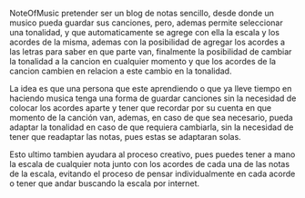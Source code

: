 NoteOfMusic pretender ser un blog de notas sencillo, desde donde un musico pueda guardar sus canciones, pero, ademas permite seleccionar una tonalidad, y que automaticamente se agrege con ella 
la escala y los acordes de la misma, ademas con la posibilidad de agregar los acordes a las letras para saber en que parte van, finalmente la posibilidad de cambiar la tonalidad a la cancion en cualquier momento
y que los acordes de la cancion cambien en relacion a este cambio en la tonalidad.

La idea es que una persona que este aprendiendo o que ya lleve tiempo en haciendo musica tenga una forma de guardar canciones sin la necesidad de colocar los acordes aparte y tener que recordar por su cuenta 
en que momento de la canción van, ademas, en caso de que sea necesario, pueda adaptar la tonalidad en caso de que requiera cambiarla, sin la necesidad de tener que readaptar las notas, pues estas
se adaptaran solas.

Esto ultimo tambien ayudara al proceso creativo, pues puedes tener a mano la escala de cualquier nota junto con los acordes de cada una de las notas de la escala, evitando el proceso de pensar individualmente
en cada acorde o tener que andar buscando la escala por internet.

